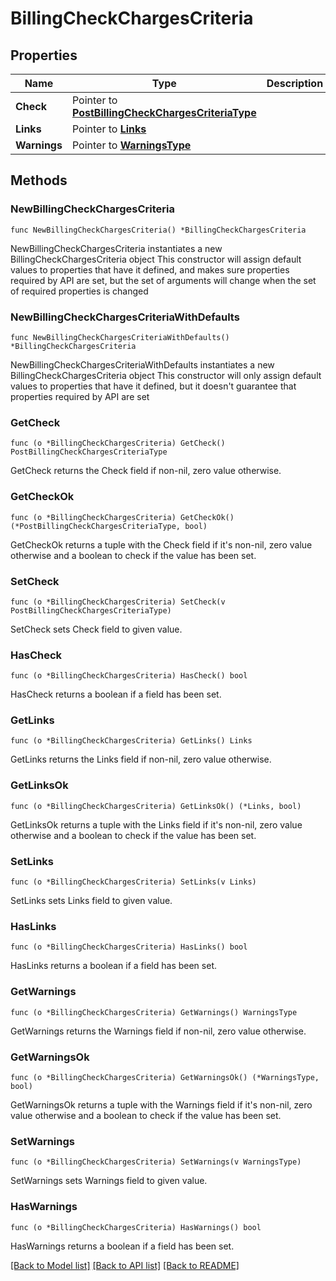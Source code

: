 # BillingCheckChargesCriteria

## Properties

Name | Type | Description | Notes
------------ | ------------- | ------------- | -------------
**Check** | Pointer to [**PostBillingCheckChargesCriteriaType**](PostBillingCheckChargesCriteriaType.md) |  | [optional] 
**Links** | Pointer to [**Links**](Links.md) |  | [optional] 
**Warnings** | Pointer to [**WarningsType**](WarningsType.md) |  | [optional] 

## Methods

### NewBillingCheckChargesCriteria

`func NewBillingCheckChargesCriteria() *BillingCheckChargesCriteria`

NewBillingCheckChargesCriteria instantiates a new BillingCheckChargesCriteria object
This constructor will assign default values to properties that have it defined,
and makes sure properties required by API are set, but the set of arguments
will change when the set of required properties is changed

### NewBillingCheckChargesCriteriaWithDefaults

`func NewBillingCheckChargesCriteriaWithDefaults() *BillingCheckChargesCriteria`

NewBillingCheckChargesCriteriaWithDefaults instantiates a new BillingCheckChargesCriteria object
This constructor will only assign default values to properties that have it defined,
but it doesn't guarantee that properties required by API are set

### GetCheck

`func (o *BillingCheckChargesCriteria) GetCheck() PostBillingCheckChargesCriteriaType`

GetCheck returns the Check field if non-nil, zero value otherwise.

### GetCheckOk

`func (o *BillingCheckChargesCriteria) GetCheckOk() (*PostBillingCheckChargesCriteriaType, bool)`

GetCheckOk returns a tuple with the Check field if it's non-nil, zero value otherwise
and a boolean to check if the value has been set.

### SetCheck

`func (o *BillingCheckChargesCriteria) SetCheck(v PostBillingCheckChargesCriteriaType)`

SetCheck sets Check field to given value.

### HasCheck

`func (o *BillingCheckChargesCriteria) HasCheck() bool`

HasCheck returns a boolean if a field has been set.

### GetLinks

`func (o *BillingCheckChargesCriteria) GetLinks() Links`

GetLinks returns the Links field if non-nil, zero value otherwise.

### GetLinksOk

`func (o *BillingCheckChargesCriteria) GetLinksOk() (*Links, bool)`

GetLinksOk returns a tuple with the Links field if it's non-nil, zero value otherwise
and a boolean to check if the value has been set.

### SetLinks

`func (o *BillingCheckChargesCriteria) SetLinks(v Links)`

SetLinks sets Links field to given value.

### HasLinks

`func (o *BillingCheckChargesCriteria) HasLinks() bool`

HasLinks returns a boolean if a field has been set.

### GetWarnings

`func (o *BillingCheckChargesCriteria) GetWarnings() WarningsType`

GetWarnings returns the Warnings field if non-nil, zero value otherwise.

### GetWarningsOk

`func (o *BillingCheckChargesCriteria) GetWarningsOk() (*WarningsType, bool)`

GetWarningsOk returns a tuple with the Warnings field if it's non-nil, zero value otherwise
and a boolean to check if the value has been set.

### SetWarnings

`func (o *BillingCheckChargesCriteria) SetWarnings(v WarningsType)`

SetWarnings sets Warnings field to given value.

### HasWarnings

`func (o *BillingCheckChargesCriteria) HasWarnings() bool`

HasWarnings returns a boolean if a field has been set.


[[Back to Model list]](../README.md#documentation-for-models) [[Back to API list]](../README.md#documentation-for-api-endpoints) [[Back to README]](../README.md)


